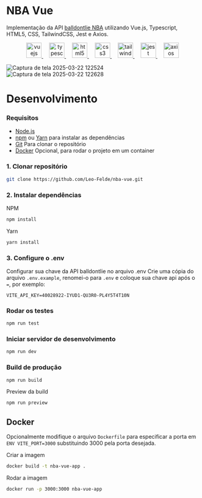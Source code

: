 # NBA Vue
Implementação da API [balldontlie NBA](https://docs.balldontlie.io/#nba-api) utilizando Vue.js, Typescript, HTML5, CSS, TailwindCSS, Jest e Axios.


<div align="center">
  <a href="https://vuejs.org/" target="_blank">
    <img src="https://cdn.jsdelivr.net/gh/devicons/devicon/icons/vuejs/vuejs-original.svg" height="40" alt="vuejs logo" />
  </a>
  <img width="12" />
  <a href="https://www.typescriptlang.org/" target="_blank">
    <img src="https://cdn.jsdelivr.net/gh/devicons/devicon/icons/typescript/typescript-original.svg" height="40" alt="typescript logo" />
  </a>
  <img width="12" />
  <a href="https://developer.mozilla.org/en-US/docs/Web/HTML" target="_blank">
    <img src="https://cdn.jsdelivr.net/gh/devicons/devicon/icons/html5/html5-original.svg" height="40" alt="html5 logo" />
  </a>
  <img width="12" />
  <a href="https://developer.mozilla.org/en-US/docs/Web/CSS" target="_blank">
    <img src="https://cdn.jsdelivr.net/gh/devicons/devicon/icons/css3/css3-original.svg" height="40" alt="css3 logo" />
  </a>
  <img width="12" />
  <a href="https://tailwindcss.com/" target="_blank">
    <img src="https://cdn.jsdelivr.net/gh/devicons/devicon/icons/tailwindcss/tailwindcss-original.svg" height="40" alt="tailwindcss logo" />
  </a>
  <img width="12" />
  <a href="https://jestjs.io/" target="_blank">
    <img src="https://cdn.jsdelivr.net/gh/devicons/devicon/icons/jest/jest-plain.svg" height="40" alt="jest logo" />
  </a>
  <img width="12" />
  <a href="https://axios-http.com/" target="_blank">
    <img src="https://cdn.jsdelivr.net/gh/devicons/devicon/icons/axios/axios-plain.svg" height="40" alt="axios logo" />
  </a>
</div>

![Captura de tela 2025-03-22 122524](https://github.com/user-attachments/assets/7cbab136-07e7-4693-8ded-8d007bd4e575)
![Captura de tela 2025-03-22 122628](https://github.com/user-attachments/assets/43d4932e-02a1-4696-9a82-73aa1543224d)


# Desenvolvimento

### Requisitos
- [Node.js](https://nodejs.org/en/download)
- [npm](https://www.npmjs.com/) ou [Yarn](https://yarnpkg.com/) para instalar as dependências
- [Git](https://git-scm.com/) Para clonar o repositório
- [Docker](https://www.docker.com/) Opcional, para rodar o projeto em um container

### 1. Clonar repositório
```bash
git clone https://github.com/Leo-Felde/nba-vue.git
```

### 2. Instalar dependências
NPM
```bash
npm install
```
Yarn
```bash
yarn install
```


### 3. Configure o .env
Configurar sua chave da API balldontlie no arquivo .env
Crie uma cópia do arquivo `.env.example`, renomei-o para `.env` e coloque sua chave api após o `=`, por exemplo:<br>
```
VITE_API_KEY=40028922-IYUD1-QU3R0-PL4Y5T4T10N
```

### Rodar os testes
```bash
npm run test
```

### Iniciar servidor de desenvolvimento
```bash
npm run dev
```

### Build de produção
```bash
npm run build
```

Preview da build
```bash
npm run preview
```

## Docker
Opcionalmente modifique o arquivo `Dockerfile` para especificar a porta em `ENV VITE_PORT=3000` substituindo 3000 pela porta desejada.

Criar a imagem
```bash
docker build -t nba-vue-app . 
```

Rodar a imagem
```bash
docker run -p 3000:3000 nba-vue-app
```
